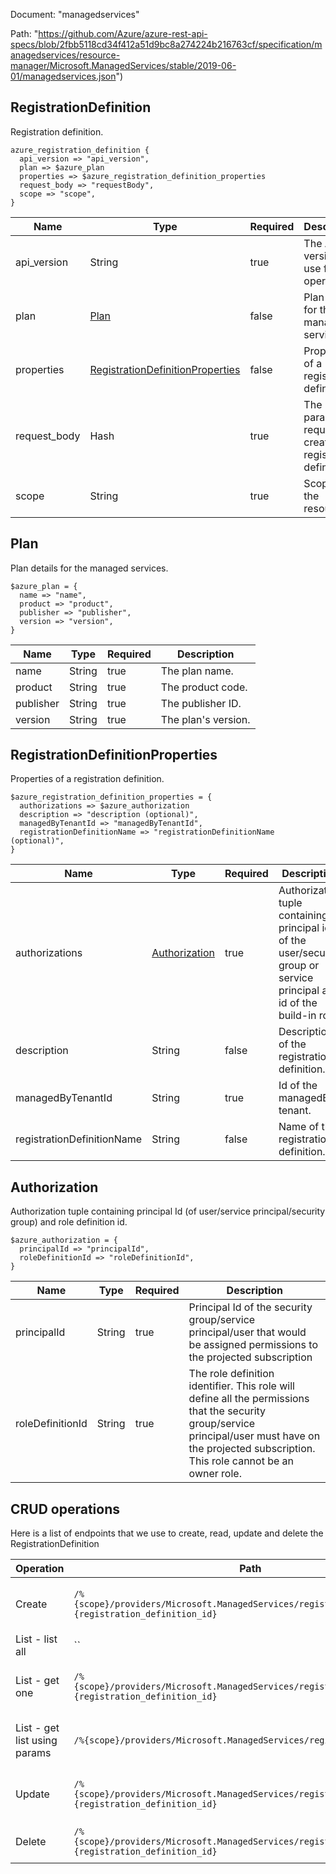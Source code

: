 Document: "managedservices"


Path: "https://github.com/Azure/azure-rest-api-specs/blob/2fbb5118cd34f412a51d9bc8a274224b216763cf/specification/managedservices/resource-manager/Microsoft.ManagedServices/stable/2019-06-01/managedservices.json")

## RegistrationDefinition

Registration definition.

```puppet
azure_registration_definition {
  api_version => "api_version",
  plan => $azure_plan
  properties => $azure_registration_definition_properties
  request_body => "requestBody",
  scope => "scope",
}
```

| Name        | Type           | Required       | Description       |
| ------------- | ------------- | ------------- | ------------- |
|api_version | String | true | The API version to use for this operation. |
|plan | [Plan](#plan) | false | Plan details for the managed services. |
|properties | [RegistrationDefinitionProperties](#registrationdefinitionproperties) | false | Properties of a registration definition. |
|request_body | Hash | true | The parameters required to create new registration definition. |
|scope | String | true | Scope of the resource. |
        
## Plan

Plan details for the managed services.

```puppet
$azure_plan = {
  name => "name",
  product => "product",
  publisher => "publisher",
  version => "version",
}
```

| Name        | Type           | Required       | Description       |
| ------------- | ------------- | ------------- | ------------- |
|name | String | true | The plan name. |
|product | String | true | The product code. |
|publisher | String | true | The publisher ID. |
|version | String | true | The plan's version. |
        
## RegistrationDefinitionProperties

Properties of a registration definition.

```puppet
$azure_registration_definition_properties = {
  authorizations => $azure_authorization
  description => "description (optional)",
  managedByTenantId => "managedByTenantId",
  registrationDefinitionName => "registrationDefinitionName (optional)",
}
```

| Name        | Type           | Required       | Description       |
| ------------- | ------------- | ------------- | ------------- |
|authorizations | [Authorization](#authorization) | true | Authorization tuple containing principal id of the user/security group or service principal and id of the build-in role. |
|description | String | false | Description of the registration definition. |
|managedByTenantId | String | true | Id of the managedBy tenant. |
|registrationDefinitionName | String | false | Name of the registration definition. |
        
## Authorization

Authorization tuple containing principal Id (of user/service principal/security group) and role definition id.

```puppet
$azure_authorization = {
  principalId => "principalId",
  roleDefinitionId => "roleDefinitionId",
}
```

| Name        | Type           | Required       | Description       |
| ------------- | ------------- | ------------- | ------------- |
|principalId | String | true | Principal Id of the security group/service principal/user that would be assigned permissions to the projected subscription |
|roleDefinitionId | String | true | The role definition identifier. This role will define all the permissions that the security group/service principal/user must have on the projected subscription. This role cannot be an owner role. |



## CRUD operations

Here is a list of endpoints that we use to create, read, update and delete the RegistrationDefinition

| Operation | Path | Verb | Description | OperationID |
| ------------- | ------------- | ------------- | ------------- | ------------- |
|Create|`/%{scope}/providers/Microsoft.ManagedServices/registrationDefinitions/%{registration_definition_id}`|Put|Creates or updates a registration definition.|RegistrationDefinitions_CreateOrUpdate|
|List - list all|``||||
|List - get one|`/%{scope}/providers/Microsoft.ManagedServices/registrationDefinitions/%{registration_definition_id}`|Get|Gets the registration definition details.|RegistrationDefinitions_Get|
|List - get list using params|`/%{scope}/providers/Microsoft.ManagedServices/registrationDefinitions`|Get|Gets a list of the registration definitions.|RegistrationDefinitions_List|
|Update|`/%{scope}/providers/Microsoft.ManagedServices/registrationDefinitions/%{registration_definition_id}`|Put|Creates or updates a registration definition.|RegistrationDefinitions_CreateOrUpdate|
|Delete|`/%{scope}/providers/Microsoft.ManagedServices/registrationDefinitions/%{registration_definition_id}`|Delete|Deletes the registration definition.|RegistrationDefinitions_Delete|

